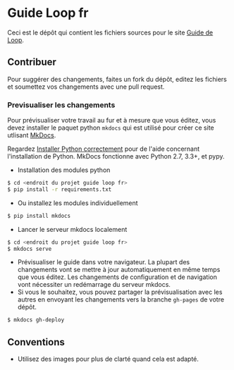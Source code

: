 # Guide Loop fr

Ceci est le dépôt qui contient les fichiers sources pour le site [Guide de Loop](https://cyoung1024.github.io/guide-loop-fr/).

## Contribuer

Pour suggérer des changements, faites un fork du dépôt, editez les fichiers et soumettez vos changements avec une pull request.

### Previsualiser les changements
Pour prévisualiser votre travail au fur et à mesure que vous éditez, vous devez installer le paquet python `mkdocs` qui est utilisé pour créer ce site utlisant [MkDocs](http://www.mkdocs.org/).

Regardez [Installer Python correctement](https://python-guide-pt-br.readthedocs.io/fr/latest/starting/installation.html) pour de l'aide concernant l'installation de Python. MkDocs fonctionne avec Python 2.7, 3.3+, et pypy.

* Installation des modules python

```bash
$ cd <endroit du projet guide loop fr>
$ pip install -r requirements.txt
```

* Ou installez les modules individuellement
```bash
$ pip install mkdocs
```

* Lancer le serveur mkdocs localement
```bash
$ cd <endroit du projet guide loop fr>
$ mkdocs serve
```

* Prévisualiser le guide dans votre navigateur. La plupart des changements vont se mettre à jour automatiquement en même temps que vous éditez. Les changements de configuration et de navigation vont nécessiter un redémarrage du serveur mkdocs.
* Si vous le souhaitez, vous pouvez partager la prévisualisation avec les autres en envoyant les changements vers la branche `gh-pages` de votre dépôt.
```bash
$ mkdocs gh-deploy
```

## Conventions

* Utilisez des images pour plus de clarté quand cela est adapté.


